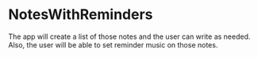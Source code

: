 # NotesWithReminders
The app will create a list of those notes and the user can write as needed. Also, the user will be able to set reminder music on those notes.
